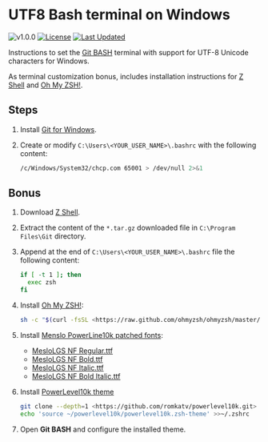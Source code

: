 # UTF8 Bash terminal on Windows

![v1.0.0](https://img.shields.io/badge/version-1.0.0-white.svg?style=flat-squarex&color=lightgray)
[![License](https://img.shields.io/github/license/JosePamplona/UTF8-bash-terminal-on-Windows)](https://github.com/JosePamplona/UTF8-bash-terminal-on-Windows/blob/main/LICENSE.md)
[![Last Updated](https://img.shields.io/github/last-commit/JosePamplona/UTF8-bash-terminal-on-Windows.svg)](https://github.com/JosePamplona/UTF8-bash-terminal-on-Windows/commits/main)

Instructions to set the [Git BASH](https://gitforwindows.org/) terminal with support for UTF-8 Unicode characters for Windows.

As terminal customization bonus, includes installation instructions for [Z Shell](https://www.zsh.org/) and [Oh My ZSH!](https://ohmyz.sh/).

## Steps

1. Install [Git for Windows](https://gitforwindows.org/).

1. Create or modify `C:\Users\<YOUR_USER_NAME>\.bashrc` with the following content:

    ```bash
    /c/Windows/System32/chcp.com 65001 > /dev/null 2>&1
    ```

## Bonus

1. Download [Z Shell](https://packages.msys2.org/package/zsh).

1. Extract the content of the `*.tar.gz` downloaded file in `C:\Program Files\Git` directory.

1. Append at the end of `C:\Users\<YOUR_USER_NAME>\.bashrc` file the following content:

    ```bash
    if [ -t 1 ]; then
      exec zsh
    fi
    ```

1. Install [Oh My ZSH!](https://ohmyz.sh/#install):

    ```bash
    sh -c "$(curl -fsSL <https://raw.github.com/ohmyzsh/ohmyzsh/master/tools/install.sh>)"
    ```

1. Install [Menslo PowerLine10k patched fonts](https://github.com/romkatv/powerlevel10k?tab=readme-ov-file#meslo-nerd-font-patched-for-powerlevel10k):
    - [MesloLGS NF Regular.ttf](https://github.com/romkatv/powerlevel10k-media/raw/master/MesloLGS%20NF%20Regular.ttf)
    - [MesloLGS NF Bold.ttf](https://github.com/romkatv/powerlevel10k-media/raw/master/MesloLGS%20NF%Bold.ttf)
    - [MesloLGS NF Italic.ttf](https://github.com/romkatv/powerlevel10k-media/raw/master/MesloLGS%20NF%20Italic.ttf)
    - [MesloLGS NF Bold Italic.ttf](https://github.com/romkatv/powerlevel10k-media/raw/master/MesloLGS%20NF%20Bold%20Italic.ttf)

1. Install [PowerLevel10k theme](https://github.com/romkatv/powerlevel10k)

    ```bash
    git clone --depth=1 <https://github.com/romkatv/powerlevel10k.git> ~/powerlevel10k
    echo 'source ~/powerlevel10k/powerlevel10k.zsh-theme' >>~/.zshrc
    ```

1. Open **Git BASH** and configure the installed theme.
